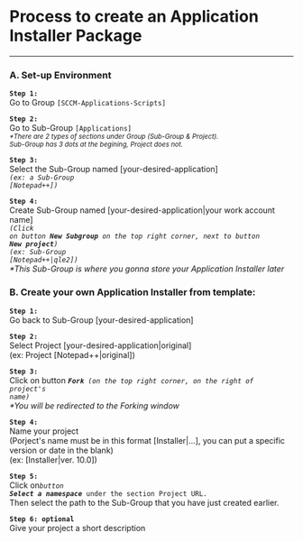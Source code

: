 # Process to create an Application Installer Package

---
### A. Set-up Environment

**`Step 1:`**
<br/>
Go to Group <code>[SCCM-Applications-Scripts]</code>

**`Step 2:`**
<br/>
Go to Sub-Group <code>[Applications]</code>
<br/>
<sub><i>*There are 2 types of sections under Group (Sub-Group & Project).
<br>Sub-Group has 3 dots at the begining, Project does not.</i></sub>

**`Step 3:`**
<br/>
Select the Sub-Group named [your-desired-application] 
<br/>
<code><i>(ex: a Sub-Group [Notepad++])</i></code>

**`Step 4:`**
<br/>
Create Sub-Group named [your-desired-application|your work account name]
<br/>
<code><i>(Click on button <b>New Subgroup</b> on the top right corner, next to button <b>New project</b>)</i></code>
<br/>
<code><i>(ex: Sub-Group [Notepad++|qle2])</i></code>
<br/>
<i>*This Sub-Group is where you gonna store your Application Installer later</i>

### B. Create your own Application Installer from template:

**`Step 1:`**
<br/>
Go back to Sub-Group [your-desired-application]

**`Step 2:`**
<br/>
Select Project [your-desired-application|original]
<br/>
(ex: Project [Notepad++|original])

**`Step 3:`**
<br/>
Click on button <code><i><b>Fork</b> (on the top right corner, on the right of project's name)</i></code>
<br/>
<i>*You will be redirected to the Forking window</i>

**`Step 4:`**
<br/>
Name your project
<br/>
(Porject's name must be in this format [Installer|...], you can put a specific version or date in the blank)
<br/>
(ex: [Installer|ver. 10.0])

**`Step 5:`**
<br/>
Click on<code><i>button <b>Select a namespace</b></i> under the section Project URL.</code>
<br/>
Then select the path to the Sub-Group that you have just created earlier. 

**`Step 6: optional`**
<br/>
Give your project a short description
